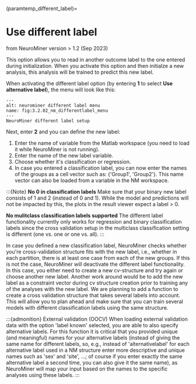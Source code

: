 (paramtemp_different_label)=
# Use different label 
from NeuroMiner version > 1.2 (Sep 2023)

This option allows you to read in another outcome label to the one entered during initialization. When you activate this option and then initialze a new analysis, this analysis will be trained to predict this new label. 


When activating the different label option (by entering **1** to select **Use alternative label**), the menu will look like this: 

```{figure} Images/NM_differentlabel_menu.png
---
alt: neurominer different label menu
name: fig:3.2.02_nm_differentlabel_menu
---
NeuroMiner different label setup
```

Next, enter **2** and you can define the new label: 
1. Enter the name of variable from the Matlab workspace (you need to load it while NeuroMiner is not running). 
2. Enter the name of the new label variable.  
3. Choose whether it's classification or regression. 
4. In case you entered a classification label, you can now enter the names of the groups as a cell vector such as: {'Group1', 'Group2'}. This name vector can also be loaded from a variable in the NM workspace. 

:::{Note}
**No 0 in classification labels**
Make sure that your binary new label consists of 1 and 2 (instead of 0 and 1). While the model and predictions will not be impacted by this, the plots in the result viewer expect a label > 0. 

**No mulitclass classification labels supported**
The different label functionality currently only works for regression and binary classification labels since the cross validation setup in the multiclass classification setting is different (one vs. one or one vs. all). 
:::

In case you defined a new classification label, NeuroMiner checks whether you're cross-validation structure fits with the new label, i.e., whether in each partition, there is at least one case from each of the new groups. If this is not the case, NeuroMiner will deactivate the different label functionality. In this case, you either need to create a new cv-structure and try again or choose another new label. Another work around would be to add the new label as a constraint vector during cv structure creation prior to training any of the analyses with the new label. We are planning to add a function to create a cross validation structure that takes several labels into account. This will allow you to plan ahead and make sure that you can train several models with different classification labels using the same structure. 


:::{admonition} External validation (OOCV)
When loading external validation data with the option 'label known' selected, you are able to also specify alternative labels. For this function it is critical that you provided unique (and meaningful) names for your alternative labels (instead of giving the same name for different labels, so, e.g., instead of 'alternativelabel' for each alternative label used in a NM structure enter more descriptive and unique names such as 'sex' and 'site', ...; of course if you enter exactly the same alternative label a second time, you can also give it the same name), as NeuroMiner will map your input based on the names to the specific analyses using these labels. 
:::